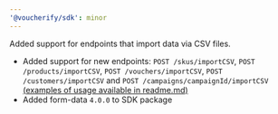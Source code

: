 ```yaml
---
'@voucherify/sdk': minor
---
```


Added support for endpoints that import data via CSV files.
  - Added support for new endpoints: `POST /skus/importCSV`, `POST /products/importCSV`, `POST /vouchers/importCSV`, `POST /customers/importCSV` and `POST /campaigns/campaignId/importCSV` [(examples of usage available in readme.md)](..%2F..%2Fpackages%2Fsdk%2FREADME.md)
  - Added form-data `4.0.0` to SDK package
